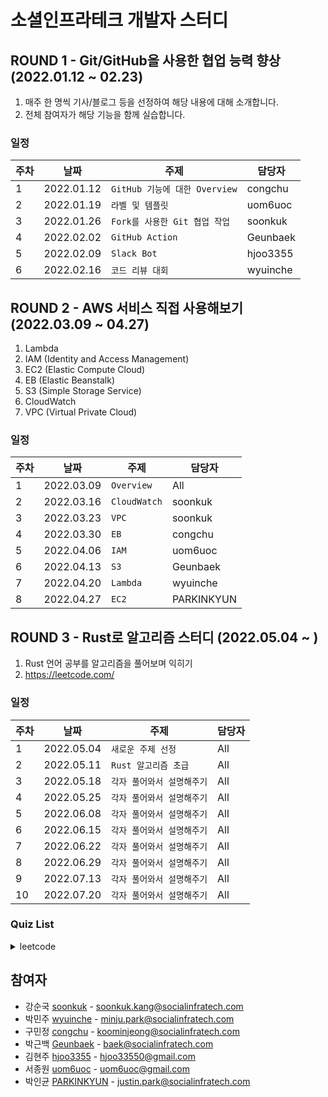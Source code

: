 # 소셜인프라테크 개발자 스터디

## ROUND 1 - Git/GitHub을 사용한 협업 능력 향상 (2022.01.12 ~ 02.23)

1. 매주 한 명씩 기사/블로그 등을 선정하여 해당 내용에 대해 소개합니다.
2. 전체 참여자가 해당 기능을 함께 실습합니다.

### 일정

| 주차 | 날짜        | 주제                            | 담당자   |
|------|-------------|-------------------------------|----------|
| 1    | 2022.01.12  | `GitHub 기능에 대한 Overview`    | congchu  |
| 2    | 2022.01.19  | `라벨 및 템플릿`                 | uom6uoc  |
| 3    | 2022.01.26  | `Fork를 사용한 Git 협업 작업 `    | soonkuk  |
| 4    | 2022.02.02  | `GitHub Action  `             | Geunbaek |
| 5    | 2022.02.09  | `Slack Bot`                   | hjoo3355 |
| 6    | 2022.02.16  | `코드 리뷰 대회 `                | wyuinche |

## ROUND 2 - AWS 서비스 직접 사용해보기 (2022.03.09 ~ 04.27)

1. Lambda
2. IAM (Identity and Access Management)
3. EC2 (Elastic Compute Cloud)
4. EB (Elastic Beanstalk)
5. S3 (Simple Storage Service)
6. CloudWatch
7. VPC (Virtual Private Cloud)

### 일정

| 주차 | 날짜        | 주제            | 담당자   |
|------|-------------|-------------------|------------|
| 1    | 2022.03.09  | `Overview`        | All        |
| 2    | 2022.03.16  | `CloudWatch`      | soonkuk    |
| 3    | 2022.03.23  | `VPC`             | soonkuk    |
| 4    | 2022.03.30  | `EB`              | congchu    |
| 5    | 2022.04.06  | `IAM`             | uom6uoc    |
| 6    | 2022.04.13  | `S3`              | Geunbaek   |
| 7    | 2022.04.20  | `Lambda`          | wyuinche   |
| 8    | 2022.04.27  | `EC2`             | PARKINKYUN |


## ROUND 3 - Rust로 알고리즘 스터디 (2022.05.04 ~ )

1. Rust 언어 공부를 알고리즘을 풀어보며 익히기
2. https://leetcode.com/ 

### 일정

| 주차 | 날짜        | 주제            | 담당자   |
|-------|-------------|----------------------|------------|
| 1     | 2022.05.04  | `새로운 주제 선정`       | All        |
| 2     | 2022.05.11  | `Rust 알고리즘 초급`    | All        |
| 3     | 2022.05.18  | `각자 풀어와서 설명해주기` | All        |
| 4     | 2022.05.25  | `각자 풀어와서 설명해주기` | All        |
| 5     | 2022.06.08  | `각자 풀어와서 설명해주기` | All        |
| 6     | 2022.06.15  | `각자 풀어와서 설명해주기` | All        |
| 7     | 2022.06.22  | `각자 풀어와서 설명해주기` | All        |
| 8     | 2022.06.29  | `각자 풀어와서 설명해주기` | All        |
| 9     | 2022.07.13  | `각자 풀어와서 설명해주기` | All        |
| 10    | 2022.07.20  | `각자 풀어와서 설명해주기` | All        |

### Quiz List
<details>
<summary>leetcode</summary>

```
2. Add two number (soonkuk)
31. Next Permutation (soonkuk)
35. Search Insert Position (uom6uoc)
44. Wildcard Matching (soonkuk)
59. Spiral Matrix II (PARKINKYUN)
69.Sqrt(x) (wyuinche)
136. Single Number (uom6uoc)
146. LRU Cache (wyuinche)
147. Insertion Sort List (uom6uoc)
191. Number of 1 Bits (uom6uoc)
202. Happy Number (uom6uoc)
207. Course Schedule (wyuinche)
335. Self Crossing (soonkuk)
373. Find K Pairs with Smallest Sums (Geunbaek)
440. K-th Smallest in Lexicographical Order (soonkuk)
461. Hamming Distance (wyuinche)
493. Reverse Pairs (soonkuk)
503. Next Greater Element II (Geunbaek)
521. Longest Uncommon Subsequence I (PARKINKYUN)
522. Longest Uncommon Subsequence II (PARKINKYUN)
606. Construct String from Binary Tree (PARKINKYUN)
611. Valid Triangle Number (PARKINKYUN)
657. Robot Return to Origin (uom6uoc)
802. Find Eventual Safe States (Geunbaek)
863. All Nodes Distance K in Binary Tree (Geunbaek)
898. Bitwise ORs of Subarrays (soonkuk)
1108. Defanging an IP Address (uom6uoc)
1283. Find the Smallest Divisor Given a Threshold (wyuinche)
1620. Coordinate With Maximum Network Quality (PARKINKYUN)
1627. Graph Connectivity With Threshold (PARKINKYUN)
1702. Maximum Binary String After Change (PARKINKYUN)
1716. Calculate Money in Leetcode Bank (PARKINKYUN)
2328. Number of Increasing Paths in a Grid (Geunbaek)
2658. Maximum Number of Fish in a Grid (Geunbaek)
2718. Sum of Matrix After Queries (soonkuk)
2780. Minimum Index of a Valid Split (uom6uoc)
```
</details>



## 참여자

- 강순국 [soonkuk](https://github.com/soonkuk) - soonkuk.kang@socialinfratech.com
- 박민주 [wyuinche](https://github.com/wyuinche) - minju.park@socialinfratech.com
- 구민정 [congchu](https://github.com/congchu) - koominjeong@socialinfratech.com
- 박근백 [Geunbaek](https://github.com/Geunbaek) - baek@socialinfratech.com
- 김현주 [hjoo3355](https://github.com/hjoo3355) - hjoo33550@gmail.com
- 서종원 [uom6uoc](https://github.com/uom6uoc) - uom6uoc@gmail.com
- 박인균 [PARKINKYUN](https://github.com/PARKINKYUN) - justin.park@socialinfratech.com